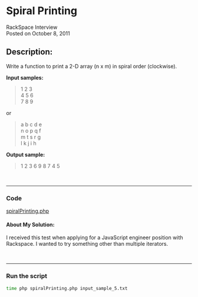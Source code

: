 # Spiral Printing<br />
RackSpace Interview<br />
Posted on October 8, 2011

## Description:

Write a function to print a 2-D array (n x m) in spiral order (clockwise).


**Input samples:**

> 1 2 3<br />4 5 6<br />7 8 9 

or

>a b c d e<br/>
n o p q f<br/>
m t s r g<br/>
l k j i h

**Output sample:**

> 1 2 3 6 9 8 7 4 5

<br />

---
### Code

[spiralPrinting.php](https://github.com/wrightben/codeeval/blob/master/code/spiralPrinting.php)

#### About My Solution:

I received this test when applying for a JavaScript engineer position with Rackspace. I wanted to try something other than multiple iterators.

<br />

---
### Run the script
```sh
time php spiralPrinting.php input_sample_5.txt
```